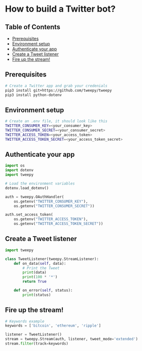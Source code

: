 # How to build a Twitter bot?

<!-- START doctoc generated TOC please keep comment here to allow auto update -->
<!-- DON'T EDIT THIS SECTION, INSTEAD RE-RUN doctoc TO UPDATE -->

## Table of Contents

- [Prerequisites](#prerequisites)
- [Environment setup](#environment-setup)
- [Authenticate your app](#authenticate-your-app)
- [Create a Tweet listener](#create-a-tweet-listener)
- [Fire up the stream!](#fire-up-the-stream)

<!-- END doctoc generated TOC please keep comment here to allow auto update -->

## Prerequisites

```bash
# Create a Twitter app and grab your credenials
pip3 install git+https://github.com/tweepy/tweepy
pip3 install python-dotenv
```

## Environment setup

```bash
# Create an .env file, it should look like this
TWITTER_CONSUMER_KEY=<your_consumer_key>
TWITTER_CONSUMER_SECRET=<your_consumer_secret>
TWITTER_ACCESS_TOKEN=<your_access_token>
TWITTER_ACCESS_TOKEN_SECRET=<your_access_token_secret>
```

## Authenticate your app

```python
import os
import dotenv
import tweepy

# Load the environment variables
dotenv.load_dotenv()

auth = tweepy.OAuthHandler(
    os.getenv("TWITTER_CONSUMER_KEY"),
    os.getenv("TWITTER_CONSUMER_SECRET"))

auth.set_access_token(
    os.getenv("TWITTER_ACCESS_TOKEN"),
    os.getenv("TWITTER_ACCESS_TOKEN_SECRET"))
```

## Create a Tweet listener

```python
import tweepy

class TweetListener(tweepy.StreamListener):
    def on_data(self, data):
        # Print the Tweet
        print(data)
        print(100 * '*')
        return True

    def on_error(self, status):
        print(status)
```

## Fire up the stream!

```python
# Keywords example
keywords = ['bitcoin', 'ethereum', 'ripple']

listener = TweetListener()
stream = tweepy.Stream(auth, listener, tweet_mode='extended')
stream.filter(track=keywords)
```
